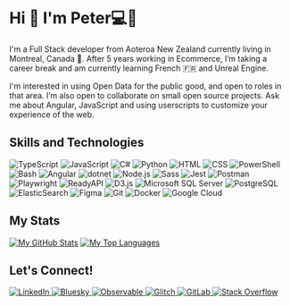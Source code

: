 # Hi 👋 I'm Peter💻🌱

I'm a Full Stack developer from Aoteroa New Zealand currently living in Montreal, Canada 🍁. After 5 years working in Ecommerce, I’m taking a career break and am currently learning French 🇫🇷 and Unreal Engine.

I'm interested in using Open Data for the public good, and open to roles in that area. I’m also open to collaborate on small open source projects. Ask me about Angular, JavaScript and using userscripts to customize your experience of the web.

## Skills and Technologies

<p>
  <img src="https://img.shields.io/badge/TypeScript-3178C6?style=for-the-badge&logo=typescript&logoColor=white" alt="TypeScript" />
  <img src="https://img.shields.io/badge/JavaScript-F7DF1E?style=for-the-badge&logo=javascript&logoColor=black" alt="JavaScript" />
  <img src="https://img.shields.io/badge/C%23-239120?style=for-the-badge&logo=c-sharp&logoColor=white" alt="C#" />
  <img src="https://img.shields.io/badge/Python-3776AB?style=for-the-badge&logo=python&logoColor=white" alt="Python" />
  <img src="https://img.shields.io/badge/HTML-E34F26?style=for-the-badge&logo=html5&logoColor=white" alt="HTML" />
  <img src="https://img.shields.io/badge/CSS-1572B6?style=for-the-badge&logo=css3&logoColor=white" alt="CSS" />
  <img src="https://img.shields.io/badge/PowerShell-1E4F91?style=for-the-badge&logo=powershell&logoColor=white" alt="PowerShell" />
  <img src="https://img.shields.io/badge/Bash-4E4E4E?style=for-the-badge&logo=gnu-bash&logoColor=white" alt="Bash" />
<!-- </p><p> -->
  <img src="https://img.shields.io/badge/Angular-DD0031?style=for-the-badge&logo=angular&logoColor=white" alt="Angular" />
  <img src="https://img.shields.io/badge/dotnet-512BD4?style=for-the-badge&logo=dotnet&logoColor=white" alt="dotnet" />
  <img src="https://img.shields.io/badge/Node.js-339933?style=for-the-badge&logo=node.js&logoColor=white" alt="Node.js" />
  <img src="https://img.shields.io/badge/Sass-CC6699?style=for-the-badge&logo=sass&logoColor=white" alt="Sass" />
  <img src="https://img.shields.io/badge/Jest-C21325?style=for-the-badge&logo=jest&logoColor=white" alt="Jest" />
  <img src="https://img.shields.io/badge/Postman-FF6C37?style=for-the-badge&logo=postman&logoColor=white" alt="Postman" />
  <img src="https://img.shields.io/badge/Playwright-2EAD33?style=for-the-badge&logo=playwright&logoColor=white" alt="Playwright" />
  <img src="https://img.shields.io/badge/ReadyAPI-FFD700?style=for-the-badge&logo=readyapi&logoColor=black" alt="ReadyAPI" />
  <img src="https://img.shields.io/badge/D3.js-F9A03C?style=for-the-badge&logo=d3&logoColor=white" alt="D3.js" />
<!-- </p><p> -->
  <img src="https://img.shields.io/badge/SQL%20Server-CC2927?style=for-the-badge&logo=microsoft-sql-server&logoColor=white" alt="Microsoft SQL Server" />
  <img src="https://img.shields.io/badge/Postgres-4169E1?style=for-the-badge&logo=postgresql&logoColor=white" alt="PostgreSQL" />
  <img src="https://img.shields.io/badge/ElasticSearch-005571?style=for-the-badge&logo=elasticsearch&logoColor=white" alt="ElasticSearch" />
<!-- </p><p> -->
  <img src="https://img.shields.io/badge/Figma-F24E1E?style=for-the-badge&logo=figma&logoColor=white" alt="Figma" />
  <img src="https://img.shields.io/badge/Git-F05032?style=for-the-badge&logo=git&logoColor=white" alt="Git" />
  <img src="https://img.shields.io/badge/Docker-2496ED?style=for-the-badge&logo=docker&logoColor=white" alt="Docker" />
  <img src="https://img.shields.io/badge/Google%20Cloud-4285F4?style=for-the-badge&logo=google-cloud&logoColor=white" alt="Google Cloud" />
</p>


## My Stats

[![My GitHub Stats](https://github-readme-stats.vercel.app/api?username=pjpscriv&count_private=true&show_icons=true&theme=vue)](https://github.com/anuraghazra/github-readme-stats)
[![My Top Languages](https://github-readme-stats.vercel.app/api/top-langs/?username=pjpscriv&theme=vue&layout=compact)](https://github.com/anuraghazra/github-readme-stats)

## Let's Connect!

<p>
  <a href="https://linkedin.com/in/pjpscriv">
    <img src="https://img.shields.io/badge/LinkedIn-0077B5?style=for-the-badge&logo=linkedin&logoColor=white" alt="LinkedIn" />
  </a>
  <a href="https://bsky.app/profile/pjpscriv.com">
    <img src="https://img.shields.io/badge/Bluesky-0057FF?style=for-the-badge&logo=bluesky&logoColor=white" alt="Bluesky" />
  <a href="https://observablehq.com/user/@pjpscriv">
    <img src="https://img.shields.io/badge/Observable-353535?style=for-the-badge&logo=observable&logoColor=white" alt="Observable" />
  </a>
  <a href="https://glitch.com/@pjpscriv">
    <img src="https://img.shields.io/badge/Glitch-3333FF?style=for-the-badge&logo=glitch&logoColor=white" alt="Glitch" />
  </a>
  <a href="https://gitlab.com/pjpscriv">
    <img src="https://img.shields.io/badge/GitLab-FC6D26?style=for-the-badge&logo=gitlab&logoColor=white" alt="GitLab" />
  </a>
  <a href="https://stackoverflow.com/users/13762264/pjpscriv">
    <img src="https://img.shields.io/badge/Stack%20Overflow-F58025?style=for-the-badge&logo=stackoverflow&logoColor=white" alt="Stack Overflow" />
  </a>
</p>
